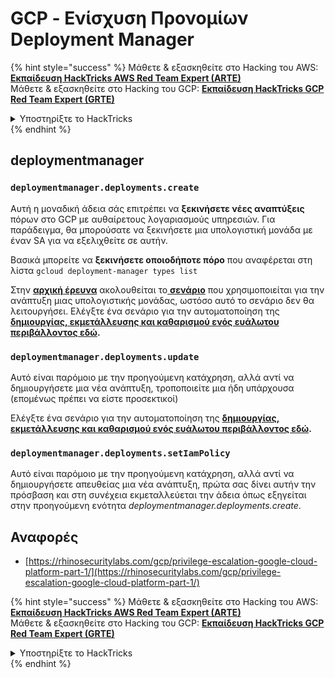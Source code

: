 # GCP - Ενίσχυση Προνομίων Deployment Manager

{% hint style="success" %}
Μάθετε & εξασκηθείτε στο Hacking του AWS:<img src="/.gitbook/assets/image.png" alt="" data-size="line">[**Εκπαίδευση HackTricks AWS Red Team Expert (ARTE)**](https://training.hacktricks.xyz/courses/arte)<img src="/.gitbook/assets/image.png" alt="" data-size="line">\
Μάθετε & εξασκηθείτε στο Hacking του GCP: <img src="/.gitbook/assets/image (2).png" alt="" data-size="line">[**Εκπαίδευση HackTricks GCP Red Team Expert (GRTE)**<img src="/.gitbook/assets/image (2).png" alt="" data-size="line">](https://training.hacktricks.xyz/courses/grte)

<details>

<summary>Υποστηρίξτε το HackTricks</summary>

* Ελέγξτε τα [**σχέδια συνδρομής**](https://github.com/sponsors/carlospolop)!
* **Εγγραφείτε** 💬 [**στην ομάδα Discord**](https://discord.gg/hRep4RUj7f) ή στην [**ομάδα telegram**](https://t.me/peass) ή **ακολουθήστε** μας στο **Twitter** 🐦 [**@hacktricks\_live**](https://twitter.com/hacktricks\_live)**.**
* **Μοιραστείτε κόλπα χάκινγκ υποβάλλοντας PRs στα** [**HackTricks**](https://github.com/carlospolop/hacktricks) και [**HackTricks Cloud**](https://github.com/carlospolop/hacktricks-cloud) αποθετήρια στο GitHub.

</details>
{% endhint %}

## deploymentmanager

### `deploymentmanager.deployments.create`

Αυτή η μοναδική άδεια σάς επιτρέπει να **ξεκινήσετε νέες αναπτύξεις** πόρων στο GCP με αυθαίρετους λογαριασμούς υπηρεσιών. Για παράδειγμα, θα μπορούσατε να ξεκινήσετε μια υπολογιστική μονάδα με έναν SA για να εξελιχθείτε σε αυτήν.

Βασικά μπορείτε να **ξεκινήσετε οποιοδήποτε πόρο** που αναφέρεται στη λίστα `gcloud deployment-manager types list`

Στην [**αρχική έρευνα**](https://rhinosecuritylabs.com/gcp/privilege-escalation-google-cloud-platform-part-1/) ακολουθείται το[ **σενάριο**](https://github.com/RhinoSecurityLabs/GCP-IAM-Privilege-Escalation/blob/master/ExploitScripts/deploymentmanager.deployments.create.py) που χρησιμοποιείται για την ανάπτυξη μιας υπολογιστικής μονάδας, ωστόσο αυτό το σενάριο δεν θα λειτουργήσει. Ελέγξτε ένα σενάριο για την αυτοματοποίηση της [**δημιουργίας, εκμετάλλευσης και καθαρισμού ενός ευάλωτου περιβάλλοντος εδώ**](https://github.com/carlospolop/gcp\_privesc\_scripts/blob/main/tests/1-deploymentmanager.deployments.create.sh)**.**

### `deploymentmanager.deployments.update`

Αυτό είναι παρόμοιο με την προηγούμενη κατάχρηση, αλλά αντί να δημιουργήσετε μια νέα ανάπτυξη, τροποποιείτε μια ήδη υπάρχουσα (επομένως πρέπει να είστε προσεκτικοί)

Ελέγξτε ένα σενάριο για την αυτοματοποίηση της [**δημιουργίας, εκμετάλλευσης και καθαρισμού ενός ευάλωτου περιβάλλοντος εδώ**](https://github.com/carlospolop/gcp\_privesc\_scripts/blob/main/tests/e-deploymentmanager.deployments.update.sh)**.**

### `deploymentmanager.deployments.setIamPolicy`

Αυτό είναι παρόμοιο με την προηγούμενη κατάχρηση, αλλά αντί να δημιουργήσετε απευθείας μια νέα ανάπτυξη, πρώτα σας δίνει αυτήν την πρόσβαση και στη συνέχεια εκμεταλλεύεται την άδεια όπως εξηγείται στην προηγούμενη ενότητα _deploymentmanager.deployments.create_.

## Αναφορές

* [https://rhinosecuritylabs.com/gcp/privilege-escalation-google-cloud-platform-part-1/](https://rhinosecuritylabs.com/gcp/privilege-escalation-google-cloud-platform-part-1/) 

{% hint style="success" %}
Μάθετε & εξασκηθείτε στο Hacking του AWS:<img src="/.gitbook/assets/image.png" alt="" data-size="line">[**Εκπαίδευση HackTricks AWS Red Team Expert (ARTE)**](https://training.hacktricks.xyz/courses/arte)<img src="/.gitbook/assets/image.png" alt="" data-size="line">\
Μάθετε & εξασκηθείτε στο Hacking του GCP: <img src="/.gitbook/assets/image (2).png" alt="" data-size="line">[**Εκπαίδευση HackTricks GCP Red Team Expert (GRTE)**<img src="/.gitbook/assets/image (2).png" alt="" data-size="line">](https://training.hacktricks.xyz/courses/grte)

<details>

<summary>Υποστηρίξτε το HackTricks</summary>

* Ελέγξτε τα [**σχέδια συνδρομής**](https://github.com/sponsors/carlospolop)!
* **Εγγραφείτε** 💬 [**στην ομάδα Discord**](https://discord.gg/hRep4RUj7f) ή στην [**ομάδα telegram**](https://t.me/peass) ή **ακολουθήστε** μας στο **Twitter** 🐦 [**@hacktricks\_live**](https://twitter.com/hacktricks\_live)**.**
* **Μοιραστείτε κόλπα χάκινγκ υποβάλλοντας PRs στα** [**HackTricks**](https://github.com/carlospolop/hacktricks) και [**HackTricks Cloud**](https://github.com/carlospolop/hacktricks-cloud) αποθετήρια στο GitHub.

</details>
{% endhint %}
